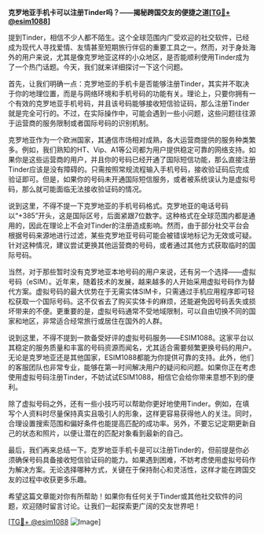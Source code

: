 **克罗地亚手机卡可以注册Tinder吗？——揭秘跨国交友的便捷之道[[TG💪+ @esim1088](https://t.me/s/esim1088)]**

提到Tinder，相信不少人都不陌生。这个全球范围内广受欢迎的社交软件，已经成为现代人寻找爱情、友情甚至短期旅行伴侣的重要工具之一。然而，对于身处海外的用户来说，尤其是像克罗地亚这样的小众地区，是否能顺利使用Tinder成为了一个热门话题。今天，我们就来详细探讨一下这个问题。

首先，让我们明确一点：克罗地亚的手机卡是否能够注册Tinder，其实并不取决于你的地理位置，而是与网络环境和手机号码的功能有关。理论上，只要你拥有一个有效的克罗地亚手机号码，并且该号码能够接收短信验证码，那么注册Tinder就是完全可行的。不过，在实际操作中，可能会遇到一些小问题，这些问题往往源于运营商的服务限制或者国际号码的识别机制。

克罗地亚作为一个欧洲国家，其通信市场相对成熟，各大运营商提供的服务种类繁多。例如，我们熟知的HT、Vip、A1等公司都为用户提供稳定可靠的网络支持。如果你是这些运营商的用户，并且你的号码已经开通了国际短信功能，那么直接注册Tinder应该是没有障碍的。只需按照常规流程输入手机号码，接收验证码后完成验证即可。但是，如果你的号码未开通国际短信服务，或者被系统误认为是虚拟号码，那么就可能面临无法接收验证码的情况。

说到这里，不得不提一下克罗地亚的手机号码格式。克罗地亚的电话号码以“+385”开头，这是国际区号，后面紧跟7位数字。这种格式在全球范围内都是通用的，因此在理论上不会对Tinder的注册造成影响。然而，由于部分社交平台会根据号码来源地进行过滤，某些克罗地亚号码可能会被错误地标记为无效或可疑。针对这种情况，建议尝试更换其他运营商的号码，或者通过其他方式获取临时的国际号码。

当然，对于那些暂时没有克罗地亚本地号码的用户来说，还有另一个选择——虚拟号码（eSIM）。近年来，随着技术的发展，越来越多的人开始采用虚拟号码作为替代方案。虚拟号码的最大优势在于无需实体SIM卡，只需通过手机应用程序即可轻松获取一个国际号码。这不仅省去了购买实体卡的麻烦，还能避免因号码丢失或损坏带来的不便。更重要的是，虚拟号码通常不受地域限制，可以自由切换不同的国家和地区，非常适合经常旅行或居住在国外的人群。

说到这里，不得不提到一款备受好评的虚拟号码服务——ESIM1088。这家平台以其稳定的服务质量和丰富的号码资源而闻名，尤其适合需要频繁更换号码的用户。无论是克罗地亚还是其他国家，ESIM1088都能为你提供可靠的支持。此外，他们的客服团队也非常专业，能够在第一时间解决用户的疑问和问题。如果你正在考虑使用虚拟号码注册Tinder，不妨试试ESIM1088，相信它会给你带来意想不到的便利。

除了虚拟号码之外，还有一些小技巧可以帮助你更好地使用Tinder。例如，在填写个人资料时尽量保持真实且吸引人的形象，这样更容易获得他人的关注。同时，合理设置搜索范围和偏好条件也能提高匹配的成功率。另外，不要忘记定期更新自己的状态和照片，以便让潜在的匹配对象看到最新的自己。

最后，我们再来总结一下。克罗地亚手机卡是可以注册Tinder的，但前提是你必须确保号码具备接收短信验证码的能力。如果遇到困难，不妨考虑使用虚拟号码作为解决方案。无论选择哪种方式，关键在于保持耐心和灵活性，这样才能在跨国交友的过程中收获更多乐趣。

希望这篇文章能对你有所帮助！如果你有任何关于Tinder或其他社交软件的问题，欢迎随时留言讨论。让我们一起探索更广阔的交友世界吧！

[[TG💪+ @esim1088](https://t.me/s/esim1088) ![Image](https://i.postimg.cc/4NQfJmqS/Snipaste-2025-05-13-00-14-12.png)]